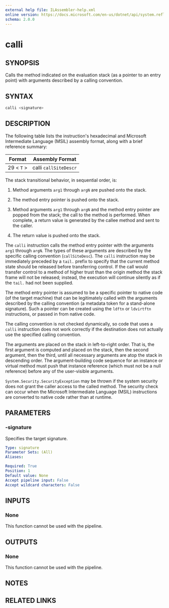 ```yaml
---
external help file: ILAssembler-help.xml
online version: https://docs.microsoft.com/en-us/dotnet/api/system.reflection.emit.opcodes.calli
schema: 2.0.0
---
```


# calli

## SYNOPSIS

Calls the method indicated on the evaluation stack (as a pointer to an entry point) with arguments described by a calling convention.

## SYNTAX

```powershell
calli <signature>
```

## DESCRIPTION

The following table lists the instruction's hexadecimal and Microsoft Intermediate Language (MSIL) assembly format, along with a brief reference summary:

| Format     | Assembly Format       |
| ---------- | --------------------- |
| 29 < `T` > | calli `callSiteDescr` |

 The stack transitional behavior, in sequential order, is:

1.  Method arguments `arg1` through `argN` are pushed onto the stack.

2.  The method entry pointer is pushed onto the stack.

3.  Method arguments `arg1` through `argN` and the method entry pointer are popped from the stack; the call to the method is performed. When complete, a return value is generated by the callee method and sent to the caller.

4.  The return value is pushed onto the stack.

 The `calli` instruction calls the method entry pointer with the arguments `arg1` through `argN`. The types of these arguments are described by the specific calling convention (`callSiteDesc`). The `calli` instruction may be immediately preceded by a `tail.` prefix to specify that the current method state should be released before transferring control. If the call would transfer control to a method of higher trust than the origin method the stack frame will not be released; instead, the execution will continue silently as if the `tail.` had not been supplied.

 The method entry pointer is assumed to be a specific pointer to native code (of the target machine) that can be legitimately called with the arguments described by the calling convention (a metadata token for a stand-alone signature). Such a pointer can be created using the `ldftn` or `ldvirtftn` instructions, or passed in from native code.

 The calling convention is not checked dynamically, so code that uses a `calli` instruction does not work correctly if the destination does not actually use the specified calling convention.

 The arguments are placed on the stack in left-to-right order. That is, the first argument is computed and placed on the stack, then the second argument, then the third, until all necessary arguments are atop the stack in descending order. The argument-building code sequence for an instance or virtual method must push that instance reference (which must not be a null reference) before any of the user-visible arguments.

 `System.Security.SecurityException` may be thrown if the system security does not grant the caller access to the called method. The security check can occur when the Microsoft Intermediate Language (MSIL) instructions are converted to native code rather than at runtime.

## PARAMETERS

### -signature

Specifies the target signature.

```yaml
Type: signature
Parameter Sets: (All)
Aliases:

Required: True
Position: 1
Default value: None
Accept pipeline input: False
Accept wildcard characters: False
```

## INPUTS

### None

This function cannot be used with the pipeline.

## OUTPUTS

### None

This function cannot be used with the pipeline.

## NOTES

## RELATED LINKS
